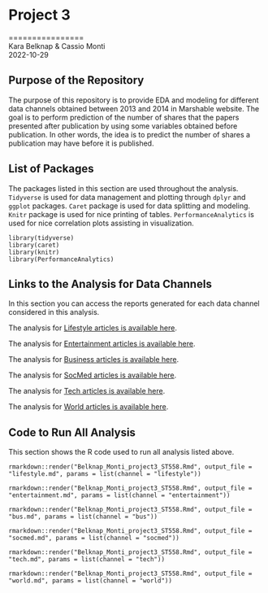 # Project 3
================    
  Kara Belknap & Cassio Monti   
  2022-10-29

## Purpose of the Repository

The purpose of this repository is to provide EDA and modeling for different data channels obtained between 2013 and 2014 in Marshable website. The goal is to perform prediction of the number of shares that the papers presented after publication by using some variables obtained before publication. In other words, the idea is to predict the number of shares a publication may have before it is published.

## List of Packages

The packages listed in this section are used throughout the analysis. `Tidyverse` is used for data management and plotting through `dplyr` and `ggplot` packages. `Caret` package is used for data splitting and modeling. `Knitr` package is used for nice printing of tables. `PerformanceAnalytics` is used for nice correlation plots assisting in visualization.

```{r}
library(tidyverse)
library(caret)
library(knitr)
library(PerformanceAnalytics)
```
## Links to the Analysis for Data Channels

In this section you can access the reports generated for each data channel considered in this analysis.

The analysis for [Lifestyle articles is available here](lifestyle.html).

The analysis for [Entertainment articles is available here](entertainment.html).

The analysis for [Business articles is available here](bus.html).

The analysis for [SocMed articles is available here](socmed.html).

The analysis for [Tech articles is available here](tech.html).

The analysis for [World articles is available here](world.html).

## Code to Run All Analysis

This section shows the R code used to run all analysis listed above.

```{r}
rmarkdown::render("Belknap_Monti_project3_ST558.Rmd", output_file = "lifestyle.md", params = list(channel = "lifestyle"))

rmarkdown::render("Belknap_Monti_project3_ST558.Rmd", output_file = "entertainment.md", params = list(channel = "entertainment"))

rmarkdown::render("Belknap_Monti_project3_ST558.Rmd", output_file = "bus.md", params = list(channel = "bus"))

rmarkdown::render("Belknap_Monti_project3_ST558.Rmd", output_file = "socmed.md", params = list(channel = "socmed"))

rmarkdown::render("Belknap_Monti_project3_ST558.Rmd", output_file = "tech.md", params = list(channel = "tech"))

rmarkdown::render("Belknap_Monti_project3_ST558.Rmd", output_file = "world.md", params = list(channel = "world"))
```



